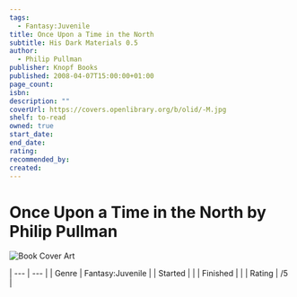 ```yaml
---
tags:
  - Fantasy:Juvenile
title: Once Upon a Time in the North
subtitle: His Dark Materials 0.5
author:
  - Philip Pullman
publisher: Knopf Books
published: 2008-04-07T15:00:00+01:00
page_count: 
isbn: 
description: ""
coverUrl: https://covers.openlibrary.org/b/olid/-M.jpg
shelf: to-read
owned: true
start_date: 
end_date: 
rating: 
recommended_by: 
created: 
---
```


# Once Upon a Time in the North by Philip Pullman

![Book Cover Art](https://covers.openlibrary.org/b/olid/-M.jpg)


| --- | --- |
| Genre | Fantasy:Juvenile |
| Started |  |
| Finished |  |
| Rating | /5 |

